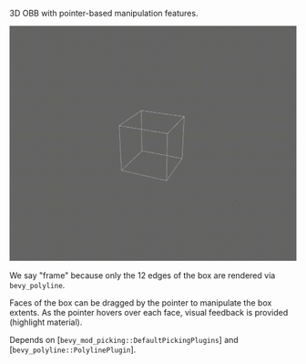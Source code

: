 3D OBB with pointer-based manipulation features.

![demo](https://raw.githubusercontent.com/ForesightMiningSoftwareCorporation/bevy_fsl_box_frame/main/images/demo.gif)

We say "frame" because only the 12 edges of the box are rendered via
`bevy_polyline`.

Faces of the box can be dragged by the pointer to manipulate the box extents.
As the pointer hovers over each face, visual feedback is provided (highlight
material).

Depends on [`bevy_mod_picking::DefaultPickingPlugins`] and
[`bevy_polyline::PolylinePlugin`].
